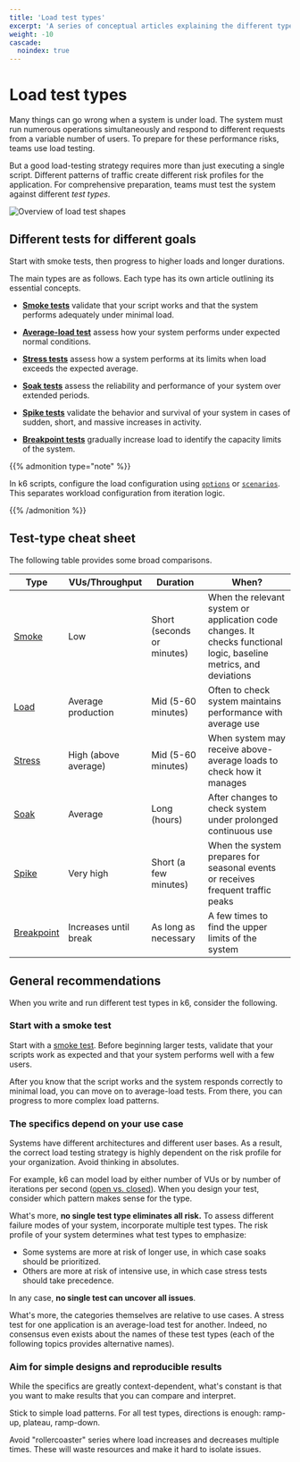 ```yaml
---
title: 'Load test types'
excerpt: 'A series of conceptual articles explaining the different types of load tests. Learn about planning, running, and interpreting different tests for different performance goals.'
weight: -10
cascade:
  noindex: true
---
```


# Load test types

Many things can go wrong when a system is under load.
The system must run numerous operations simultaneously and respond to different requests from a variable number of users.
To prepare for these performance risks, teams use load testing.

But a good load-testing strategy requires more than just executing a single script.
Different patterns of traffic create different risk profiles for the application.
For comprehensive preparation, teams must test the system against different _test types_.

![Overview of load test shapes](/media/docs/k6-oss/chart-load-test-types-overview.png)

## Different tests for different goals

Start with smoke tests, then progress to higher loads and longer durations.

The main types are as follows. Each type has its own article outlining its essential concepts.

- [**Smoke tests**](https://grafana.com/docs/k6/<K6_VERSION>/testing-guides/test-types/smoke-testing) validate that your script works and that the system performs adequately under minimal load.

- [**Average-load test**](https://grafana.com/docs/k6/<K6_VERSION>/testing-guides/test-types/load-testing) assess how your system performs under expected normal conditions.

- [**Stress tests**](https://grafana.com/docs/k6/<K6_VERSION>/testing-guides/test-types/stress-testing) assess how a system performs at its limits when load exceeds the expected average.

- [**Soak tests**](https://grafana.com/docs/k6/<K6_VERSION>/testing-guides/test-types/soak-testing) assess the reliability and performance of your system over extended periods.

- [**Spike tests**](https://grafana.com/docs/k6/<K6_VERSION>/testing-guides/test-types/spike-testing) validate the behavior and survival of your system in cases of sudden, short, and massive increases in activity.

- [**Breakpoint tests**](https://grafana.com/docs/k6/<K6_VERSION>/testing-guides/test-types/breakpoint-testing) gradually increase load to identify the capacity limits of the system.

{{% admonition type="note" %}}

In k6 scripts, configure the load configuration using [`options`](https://grafana.com/docs/k6/<K6_VERSION>/get-started/running-k6#using-options) or [`scenarios`](https://grafana.com/docs/k6/<K6_VERSION>/using-k6/scenarios). This separates workload configuration from iteration logic.

{{% /admonition %}}

## Test-type cheat sheet

The following table provides some broad comparisons.

| Type                                                                                                | VUs/Throughput        | Duration                   | When?                                                                                                              |
| --------------------------------------------------------------------------------------------------- | --------------------- | -------------------------- | ------------------------------------------------------------------------------------------------------------------ |
| [Smoke](https://grafana.com/docs/k6/<K6_VERSION>/testing-guides/test-types/smoke-testing)           | Low                   | Short (seconds or minutes) | When the relevant system or application code changes. It checks functional logic, baseline metrics, and deviations |
| [Load](https://grafana.com/docs/k6/<K6_VERSION>/testing-guides/test-types/load-testing)             | Average production    | Mid (5-60 minutes)         | Often to check system maintains performance with average use                                                       |
| [Stress](https://grafana.com/docs/k6/<K6_VERSION>/testing-guides/test-types/stress-testing)         | High (above average)  | Mid (5-60 minutes)         | When system may receive above-average loads to check how it manages                                                |
| [Soak](https://grafana.com/docs/k6/<K6_VERSION>/testing-guides/test-types/soak-testing)             | Average               | Long (hours)               | After changes to check system under prolonged continuous use                                                       |
| [Spike](https://grafana.com/docs/k6/<K6_VERSION>/testing-guides/test-types/spike-testing)           | Very high             | Short (a few minutes)      | When the system prepares for seasonal events or receives frequent traffic peaks                                    |
| [Breakpoint](https://grafana.com/docs/k6/<K6_VERSION>/testing-guides/test-types/breakpoint-testing) | Increases until break | As long as necessary       | A few times to find the upper limits of the system                                                                 |

## General recommendations

When you write and run different test types in k6, consider the following.

### Start with a smoke test

Start with a [smoke test](https://grafana.com/docs/k6/<K6_VERSION>/testing-guides/test-types/smoke-testing).
Before beginning larger tests, validate that your scripts work as expected and that your system performs well with a few users.

After you know that the script works and the system responds correctly to minimal load,
you can move on to average-load tests.
From there, you can progress to more complex load patterns.

### The specifics depend on your use case

Systems have different architectures and different user bases. As a result, the correct load testing strategy is highly dependent on the risk profile for your organization. Avoid thinking in absolutes.

For example, k6 can model load by either number of VUs or by number of iterations per second ([open vs. closed](https://grafana.com/docs/k6/<K6_VERSION>/using-k6/scenarios/concepts/open-vs-closed)).
When you design your test, consider which pattern makes sense for the type.

What's more, **no single test type eliminates all risk.**
To assess different failure modes of your system, incorporate multiple test types.
The risk profile of your system determines what test types to emphasize:

- Some systems are more at risk of longer use, in which case soaks should be prioritized.
- Others are more at risk of intensive use, in which case stress tests should take precedence.

In any case, **no single test can uncover all issues**.

What's more, the categories themselves are relative to use cases. A stress test for one application is an average-load test for another. Indeed, no consensus even exists about the names of these test types (each of the following topics provides alternative names).

### Aim for simple designs and reproducible results

While the specifics are greatly context-dependent, what's constant is that you want to make results that you can compare and interpret.

Stick to simple load patterns. For all test types, directions is enough: ramp-up, plateau, ramp-down.

Avoid "rollercoaster" series where load increases and decreases multiple times. These will waste resources and make it hard to isolate issues.
